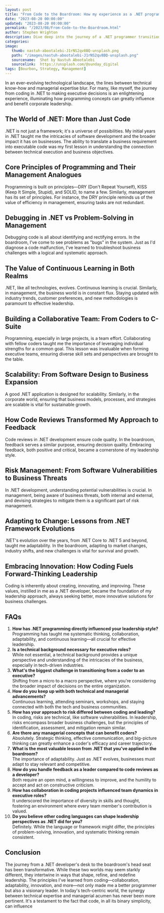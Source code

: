 ```yaml
---
layout: post
title: "From Code to the Boardroom: How my experience as a .NET programmer shaped my executive decisions"
date: "2023-08-20 00:00:00"
updated: "2023-08-20 00:00:00"
permalink: "/2023/08/From-Code-to-the-Boardroom.html"
author: Stephen Wrighton
description: Dive deep into the journey of a .NET programmer transitioning into the world of executive decision-making. Learn how coding principles can shape one's managerial mindset. 
categories:
image:
   thumb: nastuh-abootalebi-J1rNS2qv8BQ-unsplash.png
   path: "/images/nastuh-abootalebi-J1rNS2qv8BQ-unsplash.png"
   sourcename:  Shot by Nastuh Abootalebi
   sourcelink:  https://unsplash.com/@sunday_digital
tags: [Bourbon, Strategy, Management]
---  
```


In an ever-evolving technological landscape, the lines between technical know-how and managerial expertise blur. For many, like myself, the journey from coding in .NET to making executive decisions is an enlightening experience, illuminating how programming concepts can greatly influence and benefit corporate leadership.

## The World of .NET: More than Just Code ##

.NET is not just a framework; it's a universe of possibilities. My initial years in .NET taught me the intricacies of software development and the broader impact it has on businesses. The ability to translate a business requirement into executable code was my first lesson in understanding the connection between technical execution and business objectives.

## Core Principles of Programming and Their Management Analogues ##

Programming is built on principles—DRY (Don't Repeat Yourself), KISS (Keep It Simple, Stupid), and SOLID, to name a few. Similarly, management has its set of principles. For instance, the DRY principle reminds us of the value of efficiency in management, ensuring tasks are not redundant.

## Debugging in .NET vs Problem-Solving in Management ##

Debugging code is all about identifying and rectifying errors. In the boardroom, I've come to see problems as "bugs" in the system. Just as I'd diagnose a code malfunction, I've learned to troubleshoot business challenges with a logical and systematic approach.

## The Value of Continuous Learning in Both Realms ##

.NET, like all technologies, evolves. Continuous learning is crucial. Similarly, in management, the business world is in constant flux. Staying updated with industry trends, customer preferences, and new methodologies is paramount to effective leadership.

## Building a Collaborative Team: From Coders to C-Suite ##

Programming, especially in large projects, is a team effort. Collaborating with fellow coders taught me the importance of leveraging individual strengths for a common goal. This lesson was invaluable when forming executive teams, ensuring diverse skill sets and perspectives are brought to the table.

## Scalability: From Software Design to Business Expansion ##

A good .NET application is designed for scalability. Similarly, in the corporate world, ensuring that business models, processes, and strategies are scalable is vital for sustainable growth.

## How Code Reviews Transformed My Approach to Feedback ##

Code reviews in .NET development ensure code quality. In the boardroom, feedback serves a similar purpose, ensuring decision quality. Embracing feedback, both positive and critical, became a cornerstone of my leadership style.

## Risk Management: From Software Vulnerabilities to Business Threats ##

In .NET development, understanding potential vulnerabilities is crucial. In management, being aware of business threats, both internal and external, and devising strategies to mitigate them is a significant part of risk management.

## Adapting to Change: Lessons from .NET Framework Evolutions ##

.NET's evolution over the years, from .NET Core to .NET 5 and beyond, taught me adaptability. In the boardroom, adapting to market changes, industry shifts, and new challenges is vital for survival and growth.

## Embracing Innovation: How Coding Fuels Forward-Thinking Leadership ##

Coding is inherently about creating, innovating, and improving. These values, instilled in me as a .NET developer, became the foundation of my leadership approach, always seeking better, more innovative solutions for business challenges.

## FAQs ##

1. **How has .NET programming directly influenced your leadership style?**  
   Programming has taught me systematic thinking, collaboration, adaptability, and continuous learning—all crucial for effective leadership.  
2. **Is a technical background necessary for executive roles?**  
   While not essential, a technical background provides a unique perspective and understanding of the intricacies of the business, especially in tech-driven industries.  
3. **What's the biggest challenge in transitioning from a coder to an executive?**  
   Shifting from a micro to a macro perspective, where you're considering the broader impact of decisions on the entire organization.  
4. **How do you keep up with both technical and managerial advancements?**  
   Continuous learning, attending seminars, workshops, and staying connected with both the tech and business communities.  
5. **How has your approach to risk differed between coding and leading?**  
   In coding, risks are technical, like software vulnerabilities. In leadership, risks encompass broader business challenges, but the principles of identification, assessment, and mitigation remain similar.  
6. **Are there any managerial concepts that can benefit coders?**  
   Absolutely. Strategic thinking, effective communication, and big-picture thinking can greatly enhance a coder's efficacy and career trajectory.  
7. **What is the most valuable lesson from .NET that you've applied in the boardroom?**  
   The importance of adaptability. Just as .NET evolves, businesses must adapt to stay relevant and competitive.  
8. **How do you handle feedback as a leader compared to code reviews as a developer?**  
   Both require an open mind, a willingness to improve, and the humility to accept and act on constructive criticism.  
9. **How has collaboration in coding projects influenced team dynamics in executive roles?**  
   It underscored the importance of diversity in skills and thought, fostering an environment where every team member's contribution is valued.  
10. **Do you believe other coding languages can shape leadership perspectives as .NET did for you?**  
    Definitely. While the language or framework might differ, the principles of problem-solving, innovation, and systematic thinking remain consistent.

## Conclusion ##

The journey from a .NET developer's desk to the boardroom's head seat has been transformative. While these two worlds may seem starkly different, they intertwine in ways that shape, refine, and redefine leadership. The principles I've learned from coding—collaboration, adaptability, innovation, and more—not only made me a better programmer but also a visionary leader. In today's tech-centric world, the synergy between technical expertise and managerial acumen has never been more pertinent. It's a testament to the fact that code, in all its binary simplicity, can influence